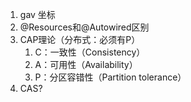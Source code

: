 1. gav 坐标
2. @Resources和@Autowired区别
3. CAP理论（分布式：必须有P）
   1. C：一致性（Consistency）
   2. A：可用性（Availability）
   3. P：分区容错性（Partition tolerance）
4. CAS?

